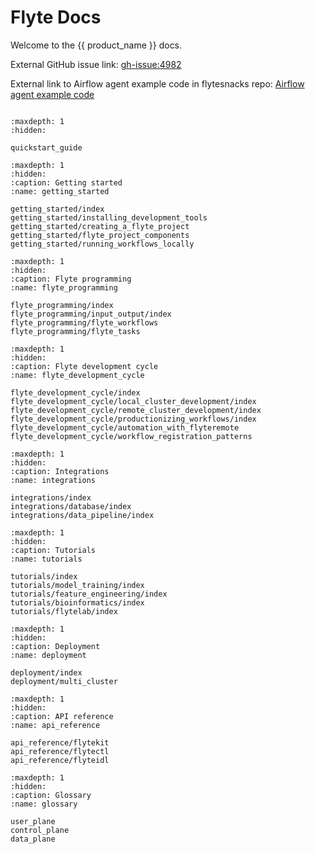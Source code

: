 # Flyte Docs

Welcome to the {{ product_name }} docs.

External GitHub issue link: <gh-issue:4982>

External link to Airflow agent example code in flytesnacks repo: [Airflow agent example code](integration:airflow_agent)

```{literalinclude} ../../sample_code/airflow_agent_example/airflow_example.py
```


```{toctree}
:maxdepth: 1
:hidden:

quickstart_guide
```

```{toctree}
:maxdepth: 1
:hidden:
:caption: Getting started
:name: getting_started

getting_started/index
getting_started/installing_development_tools
getting_started/creating_a_flyte_project
getting_started/flyte_project_components
getting_started/running_workflows_locally
```

```{toctree}
:maxdepth: 1
:hidden:
:caption: Flyte programming
:name: flyte_programming

flyte_programming/index
flyte_programming/input_output/index
flyte_programming/flyte_workflows
flyte_programming/flyte_tasks
```

```{toctree}
:maxdepth: 1
:hidden:
:caption: Flyte development cycle
:name: flyte_development_cycle

flyte_development_cycle/index
flyte_development_cycle/local_cluster_development/index
flyte_development_cycle/remote_cluster_development/index
flyte_development_cycle/productionizing_workflows/index
flyte_development_cycle/automation_with_flyteremote
flyte_development_cycle/workflow_registration_patterns
```

```{toctree}
:maxdepth: 1
:hidden:
:caption: Integrations
:name: integrations

integrations/index
integrations/database/index
integrations/data_pipeline/index
```

```{toctree}
:maxdepth: 1
:hidden:
:caption: Tutorials
:name: tutorials

tutorials/index
tutorials/model_training/index
tutorials/feature_engineering/index
tutorials/bioinformatics/index
tutorials/flytelab/index
```

```{toctree}
:maxdepth: 1
:hidden:
:caption: Deployment
:name: deployment

deployment/index
deployment/multi_cluster
```

```{toctree}
:maxdepth: 1
:hidden:
:caption: API reference
:name: api_reference

api_reference/flytekit
api_reference/flytectl
api_reference/flyteidl
```

```{toctree}
:maxdepth: 1
:hidden:
:caption: Glossary
:name: glossary

user_plane
control_plane
data_plane

```
